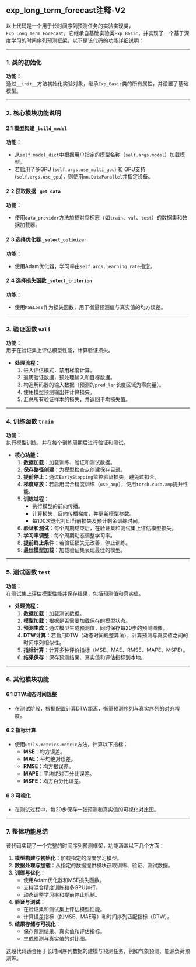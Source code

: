 ## exp_long_term_forecast注释-V2 

以上代码是一个用于长时间序列预测任务的实验实现类，`Exp_Long_Term_Forecast`。它继承自基础实验类`Exp_Basic`，并实现了一个基于深度学习的时间序列预测框架。以下是该代码的功能详细说明：

---

### 1. **类的初始化**

**功能：**  
通过`__init__`方法初始化实验对象，继承`Exp_Basic`类的所有属性，并设置了基础模型。

---

### 2. **核心模块功能说明**

#### 2.1 **模型构建 `_build_model`**
**功能：**
- 从`self.model_dict`中根据用户指定的模型名称（`self.args.model`）加载模型。
- 若启用了多GPU (`self.args.use_multi_gpu`) 和 GPU支持 (`self.args.use_gpu`)，则使用`nn.DataParallel`并指定设备。

#### 2.2 **获取数据 `_get_data`**
**功能：**
- 使用`data_provider`方法加载对应标志（如`train`、`val`、`test`）的数据集和数据加载器。

#### 2.3 **选择优化器 `_select_optimizer`**
**功能：**
- 使用Adam优化器，学习率由`self.args.learning_rate`指定。

#### 2.4 **选择损失函数 `_select_criterion`**
**功能：**
- 使用`MSELoss`作为损失函数，用于衡量预测值与真实值的均方误差。

---

### 3. **验证函数 `vali`**

**功能：**  
用于在验证集上评估模型性能，计算验证损失。  
- **处理流程：**
  1. 进入评估模式，禁用梯度计算。
  2. 遍历验证数据，预处理输入和目标数据。
  3. 构造解码器的输入数据（预测的`pred_len`长度区域为零向量）。
  4. 使用模型预测输出并计算损失。
  5. 汇总所有验证样本的损失，并返回平均损失值。

---

### 4. **训练函数 `train`**

**功能：**  
执行模型训练，并在每个训练周期后进行验证和测试。

- **核心功能：**
  1. **数据加载**：加载训练、验证和测试数据。
  2. **保存路径创建**：为模型检查点创建保存目录。
  3. **提前停止**：通过`EarlyStopping`监控验证损失，避免过拟合。
  4. **梯度缩放**：若启用混合精度训练（`use_amp`），使用`torch.cuda.amp`提升性能。
  5. **训练过程**：
     - 执行模型的前向传播。
     - 计算损失，反向传播梯度，并更新模型参数。
     - 每100次迭代打印当前损失及预计剩余训练时间。
  6. **验证和测试**：每个周期结束后，在验证集和测试集上评估模型损失。
  7. **学习率调整**：每个周期动态调整学习率。
  8. **提前终止条件**：若验证损失无改善，停止训练。
  9. **最佳模型加载**：加载验证集表现最佳的模型。

---

### 5. **测试函数 `test`**

**功能：**  
在测试集上评估模型性能并保存结果，包括预测值和真实值。

- **处理流程：**
  1. **数据加载**：加载测试数据。
  2. **模型加载**：根据是否需要加载保存的模型状态。
  3. **预测生成**：通过模型生成预测值，同时保存每20步的预测图像。
  4. **DTW计算**：若启用DTW（动态时间规整算法），计算预测与真实值之间的时间序列相似性。
  5. **指标计算**：计算多种评价指标（MSE、MAE、RMSE、MAPE、MSPE）。
  6. **结果保存**：保存预测结果、真实值和评估指标到本地。

---

### 6. **其他模块功能**

#### 6.1 **DTW动态时间规整**
- 在测试阶段，根据配置计算DTW距离，衡量预测序列与真实序列的对齐程度。

#### 6.2 **指标计算**
- 使用`utils.metrics.metric`方法，计算以下指标：
  - **MSE**：均方误差。
  - **MAE**：平均绝对误差。
  - **RMSE**：均方根误差。
  - **MAPE**：平均绝对百分比误差。
  - **MSPE**：均方百分比误差。

#### 6.3 **可视化**
- 在测试过程中，每20步保存一张预测和真实值的可视化对比图。

---

### 7. **整体功能总结**

该代码实现了一个完整的时间序列预测框架，功能涵盖以下几个方面：
1. **模型构建与初始化**：加载指定的深度学习模型。
2. **数据处理与加载**：从指定的数据提供模块获取训练、验证、测试数据。
3. **训练与优化**：
   - 使用Adam优化器和MSE损失函数。
   - 支持混合精度训练和多GPU并行。
   - 动态调整学习率和提前停止机制。
4. **验证与测试**：
   - 在验证集和测试集上评估模型性能。
   - 计算误差指标（如MSE、MAE等）和时间序列匹配指标（DTW）。
5. **结果存储与可视化**：
   - 保存预测结果、真实值和评估指标。
   - 生成预测与真实值的对比图。

这段代码适合用于长时间序列数据的建模与预测任务，例如气象预测、能源负荷预测等。

